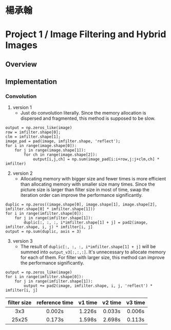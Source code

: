 # 楊承翰
# Project 1 / Image Filtering and Hybrid Images
## Overview
## Implementation
### Convolution
1. version 1
    * Just do convolution literally.
Since the memory allocation is dispersed and fragmented, this method is supposed to be slow.
```
output = np.zeros_like(image)
row = imfilter.shape[0];
clm = imfilter.shape[1];
image_pad = pad(image, imfilter.shape, 'reflect');
for i in range(image.shape[0]):
    for j in range(image.shape[1]):
        for ch in range(image.shape[2]):
            output[i,j,ch] = np.sum(image_pad[i:i+row,j:j+clm,ch] * imfilter)
```
2. version 2
    * Allocating memory with bigger size and fewer times is more efficient than allocating memory with smaller size many times.
Since the picture size is larger than filter size in most of time, swap the iteration order can improve the performance significantly.
```
duplic = np.zeros((image.shape[0], image.shape[1], image.shape[2], imfilter.shape[0] * imfilter.shape[1]))
for i in range(imfilter.shape[0]):
    for j in range(imfilter.shape[1]):
        duplic[:, :, :, i*imfilter.shape[1] + j] = pad2(image, imfilter.shape, i, j) * imfilter[i, j]
output = np.sum(duplic, axis = 3)
```

3. version 3
    * The result of `duplic[:, :, :, i*imfilter.shape[1] + j]` will be summed into `output_v3[:,:,:]`. 
It's unnecessary to allocate memory for each of them.
For filter with larger size, this method can improve the performance significantly.

```
output = np.zeros_like(image)
for i in range(imfilter.shape[0]):
    for j in range(imfilter.shape[1]):
        output += pad2(image, imfilter.shape, i, j, 'reflect') * imfilter[i, j]
```

| filter size | reference time | v1 time | v2 time | v3 time |
|:---:|:---:|:---:|:---:|:---:|
| 3x3 | 0.002s | 1.226s | 0.033s | 0.006s |
| 25x25 | 0.173s | 1.598s | 2.698s | 0.113s |
























